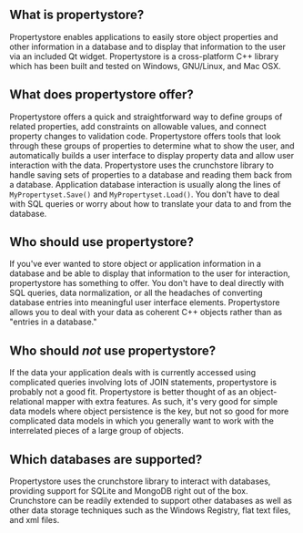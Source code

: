 ## What is propertystore? ##
Propertystore enables applications to easily store object properties and other information in a database and to display that information to the user via an included Qt widget. Propertystore is a cross-platform C++ library which has been built and tested on Windows, GNU/Linux, and Mac OSX.

## What does propertystore offer? ##
Propertystore offers a quick and straightforward way to define groups of related properties, add constraints on allowable values, and connect property changes to validation code. Propertystore offers tools that look through these groups of properties to determine what to show the user, and automatically builds a user interface to display property data and allow user interaction with the data. Propertystore uses the crunchstore library to handle saving sets of properties to a database and reading them back from a database. Application database interaction is usually along the lines of `MyPropertyset.Save()` and `MyPropertyset.Load()`. You don't have to deal with SQL queries or worry about how to translate your data to and from the database.

## Who should use propertystore? ##
If you've ever wanted to store object or application information in a database and be able to display that information to the user for interaction, propertystore has something to offer. You don't have to deal directly with SQL queries, data normalization, or all the headaches of converting database entries into meaningful user interface elements. Propertystore allows you to deal with your data as coherent C++ objects rather than as "entries in a database."

## Who should _not_ use propertystore? ##
If the data your application deals with is currently accessed using complicated queries involving lots of JOIN statements, propertystore is probably not a good fit. Propertystore is better thought of as an object-relational mapper with extra features. As such, it's very good for simple data models where object persistence is the key, but not so good for more complicated data models in which you generally want to work with the interrelated pieces of a large group of objects.

## Which databases are supported? ##
Propertystore uses the crunchstore library to interact with databases, providing support for SQLite and MongoDB right out of the box. Crunchstore can be readily extended to support other databases as well as other data storage techniques such as the Windows Registry, flat text files, and xml files.